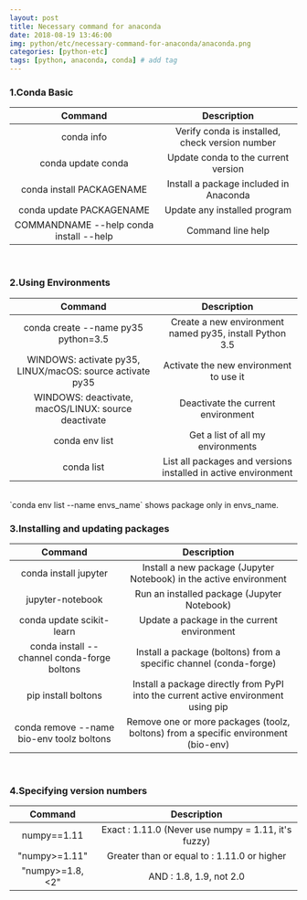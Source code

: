 ```yaml
---
layout: post
title: Necessary command for anaconda 
date: 2018-08-19 13:46:00
img: python/etc/necessary-command-for-anaconda/anaconda.png
categories: [python-etc] 
tags: [python, anaconda, conda] # add tag
---
```


### 1.Conda Basic

| Command 	| Description 	|
|:---------------------------------------:	|:-----------------------------------------------:	|
| conda info 	| Verify conda is installed, check version number 	|
| conda update conda 	| Update conda to the current version 	|
| conda install PACKAGENAME 	| Install a package included in Anaconda 	|
| conda update PACKAGENAME 	| Update any installed program 	|
| COMMANDNAME --help conda install --help 	| Command line help 	|

<br>

### 2.Using Environments

| Command 	| Description 	|
|:---------------------------------------------------------:	|:--------------------------------------------------------------:	|
| conda create --name py35 python=3.5 	| Create a new environment named py35, install Python 3.5 	|
| WINDOWS: activate py35, LINUX/macOS: source activate py35 	| Activate the new environment to use it 	|
| WINDOWS: deactivate, macOS/LINUX: source deactivate 	| Deactivate the current environment 	|
| conda env list 	| Get a list of all my environments 	|
| conda list 	| List all packages and versions installed in active environment 	|

<br>
`conda env list --name envs_name` shows package only in envs_name.

### 3.Installing and updating packages

| Command 	| Description 	|
|:-------------------------------------------:	|:----------------------------------------------------------------------------------:	|
| conda install jupyter 	| Install a new package (Jupyter Notebook) in the active environment 	|
| jupyter-notebook 	| Run an installed package (Jupyter Notebook) 	|
| conda update scikit-learn 	| Update a package in the current environment 	|
| conda install --channel conda-forge boltons 	| Install a package (boltons) from a specific channel (conda-forge) 	|
| pip install boltons 	| Install a package directly from PyPI into the current active environment using pip 	|
| conda remove --name bio-env toolz boltons 	| Remove one or more packages (toolz, boltons) from a specific environment (bio-env) 	|

<br>

### 4.Specifying version numbers

| Command 	| Description 	|
|:---------------------:	|:---------------------------------------------------:	|
| numpy==1.11 	| Exact : 1.11.0 (Never use numpy = 1.11, it's fuzzy) 	|
| "numpy>=1.11" 	| Greater than or equal to : 1.11.0 or higher 	|
| "numpy>=1.8,<2" 	| AND : 1.8, 1.9, not 2.0 	|